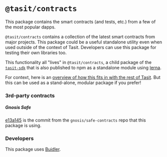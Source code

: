 # `@tasit/contracts`

This package contains the smart contracts (and tests, etc.) from a few of the most popular dapps.

`@tasit/contracts` contains a collection of the latest smart contracts from major projects. This package could be a useful standalone utility even when used outside of the context of Tasit. Developers can use this package for testing their own libraries too.

This functionality all "lives" in `@tasit/contracts`, a child package of the [`tasit-sdk`](https://github.com/tasitlabs/tasit-sdk) that is also published to npm as a standalone module using [lerna](https://lerna.js.org/).

For context, here is an [overview of how this fits in with the rest of Tasit](https://docs.tasit.io/docs/project-layout). But this can be used as a stand-alone, modular package if you prefer!

### 3rd-party contracts

##### Gnosis Safe
[e13a145](https://github.com/gnosis/safe-contracts/tree/e13a145485f35514e19284dbcd16df9fe2f893ca) is the commit from the `gnosis/safe-contracts` repo that this package is using.

### Developers

This package uses [Buidler](https://buidler.dev/).
